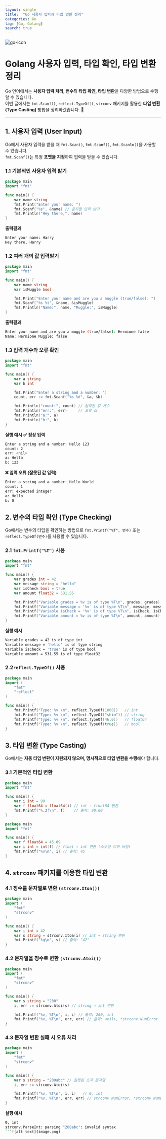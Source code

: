 ```yaml
---
layout: single
title:  "Go 사용자 입력과 타입 변환 정리"
categories: Go
tag: [Go, Golang]
search: true
---
```


![go-icon](/assets/images/golang-icon.png)

# **Golang 사용자 입력, 타입 확인, 타입 변환 정리**

Go 언어에서는 **사용자 입력 처리, 변수의 타입 확인, 타입 변환**을 다양한 방법으로 수행할 수 있습니다.  
이번 글에서는 `fmt.Scanf()`, `reflect.TypeOf()`, `strconv` 패키지를 활용한 **타입 변환(Type Casting)** 방법을 정리하겠습니다. 🚀

---

## **1. 사용자 입력 (User Input)**

Go에서 사용자 입력을 받을 때 `fmt.Scan()`, `fmt.Scanf()`, `fmt.Scanln()`을 사용할 수 있습니다.  
`fmt.Scanf()`는 특정 **포맷을 지정**하여 입력을 받을 수 있습니다.

### **1.1 기본적인 사용자 입력 받기**
```go
package main
import "fmt"

func main() {
    var name string
    fmt.Print("Enter your name: ")
    fmt.Scanf("%s", &name) // 문자열 입력 받기
    fmt.Println("Hey there,", name)
}
```

**출력결과**
```bash
Enter your name: Harry
Hey there, Harry
```

### **1.2 여러 개의 값 입력받기**
```go
package main
import "fmt"

func main() {
    var name string
    var isMuggle bool

    fmt.Print("Enter your name and are you a muggle (true/false): ")
    fmt.Scanf("%s %t", &name, &isMuggle)
    fmt.Println("Name:", name, "Muggle:", isMuggle)
}
```
**출력결과**
```bash
Enter your name and are you a muggle (true/false): Hermione false
Name: Hermione Muggle: false
```

### **1.3 입력 개수와 오류 확인**
```go
package main
import "fmt"

func main() {
    var a string
    var b int

    fmt.Print("Enter a string and a number: ")
    count, err := fmt.Scanf("%s %d", &a, &b)

    fmt.Println("count:", count) // 입력된 값 개수
    fmt.Println("err:", err)     // 오류 값
    fmt.Println("a:", a)
    fmt.Println("b:", b)
}
```

 **실행 예시**
**✅ 정상 입력**
```bash
Enter a string and a number: Hello 123
count: 2
err: <nil>
a: Hello
b: 123
```
**❌ 입력 오류 (잘못된 값 입력)**
```bash
Enter a string and a number: Hello World
count: 1
err: expected integer
a: Hello
b: 0
```

## **2. 변수의 타입 확인 (Type Checking)**

Go에서는 변수의 타입을 확인하는 방법으로 `fmt.Printf("%T", 변수)` 또는 `reflect.TypeOf(변수)`를 사용할 수 있습니다.

### **2.1 `fmt.Printf("%T")` 사용**
```go
package main
import "fmt"

func main() {
    var grades int = 42
    var message string = "hello"
    var isCheck bool = true
    var amount float32 = 531.55

    fmt.Printf("Variable grades = %v is of type %T\n", grades, grades)
    fmt.Printf("Variable message = '%v' is of type %T\n", message, message)
    fmt.Printf("Variable isCheck = '%v' is of type %T\n", isCheck, isCheck)
    fmt.Printf("Variable amount = %v is of type %T\n", amount, amount)
}
```
**실행 예시**
```bash
Variable grades = 42 is of type int
Variable message = 'hello' is of type string
Variable isCheck = 'true' is of type bool
Variable amount = 531.55 is of type float32
```

### **2.2`reflect.TypeOf()` 사용**
```go
package main
import (
    "fmt"
    "reflect"
)

func main() {
    fmt.Printf("Type: %v \n", reflect.TypeOf(1000))   // int
    fmt.Printf("Type: %v \n", reflect.TypeOf("shin")) // string
    fmt.Printf("Type: %v \n", reflect.TypeOf(46.0))   // float64
    fmt.Printf("Type: %v \n", reflect.TypeOf(true))   // bool
}
```

## **3. 타입 변환 (Type Casting)**
Go에서는 **자동 타입 변환이 지원되지 않으며, 명시적으로 타입 변환을 수행**해야 합니다.

### **3.1 기본적인 타입 변환**

```go
package main
import "fmt"

func main() {
    var i int = 90
    var f float64 = float64(i) // int → float64 변환
    fmt.Printf("%.2f\n", f)    // 출력: 90.00
}
```
```go
package main
import "fmt"

func main() {
    var f float64 = 45.89
    var i int = int(f) // float → int 변환 (소수점 이하 버림)
    fmt.Printf("%v\n", i) // 출력: 45
}
```

## **4. `strconv` 패키지를 이용한 타입 변환**
### **4.1 정수를 문자열로 변환 `(strconv.Itoa())`**
```go
package main
import (
    "fmt"
    "strconv"
)

func main() {
    var i int = 42
    var s string = strconv.Itoa(i) // int → string 변환
    fmt.Printf("%q\n", s) // 출력: "42"
}
```

### **4.2 문자열을 정수로 변환 `(strconv.Atoi())`**
```go
package main
import (
    "fmt"
    "strconv"
)

func main() {
    var s string = "200"
    i, err := strconv.Atoi(s) // string → int 변환

    fmt.Printf("%v, %T\n", i, i) // 출력: 200, int
    fmt.Printf("%v, %T\n", err, err) // 출력: <nil>, *strconv.NumError (에러 없음)
}
```

### **4.3 문자열 변환 실패 시 오류 처리**
```go
package main
import (
    "fmt"
    "strconv"
)

func main() {
    var s string = "200abc" // 잘못된 숫자 문자열
    i, err := strconv.Atoi(s)

    fmt.Printf("%v, %T\n", i, i)   // 0, int
    fmt.Printf("%v, %T\n", err, err) // strconv.NumError, *strconv.NumError
}
```
**실행 예시**
```bash
0, int
strconv.ParseInt: parsing "200abc": invalid syntax
```![alt text](image.png)